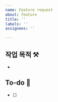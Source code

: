 ```yaml
---
name: Feature request
about: feature
title: ''
labels: ''
assignees: ''

---
```


## 작업 목적 ⚒️
- 


## To-do 📝
- [ ]
